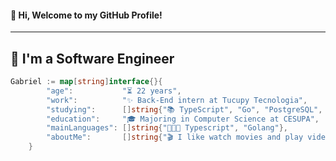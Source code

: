 #### 👋 Hi, Welcome to my GitHub Profile!


----
🚀 I'm a **Software Engineer**
----
```go
Gabriel := map[string]interface{}{
        "age":           "⏳ 22 years",
        "work":          "✨ Back-End intern at Tucupy Tecnologia",
        "studying":      []string{"📚 TypeScript", "Go", "PostgreSQL", "Docker", "Github Actions"},
        "education":     "🎓 Majoring in Computer Science at CESUPA",
        "mainLanguages": []string{"👩🏻‍💻 Typescript", "Golang"},
        "aboutMe":       []string{"🎬 I like watch movies and play video games","CS player and Metal Gear's fan"},
    }
